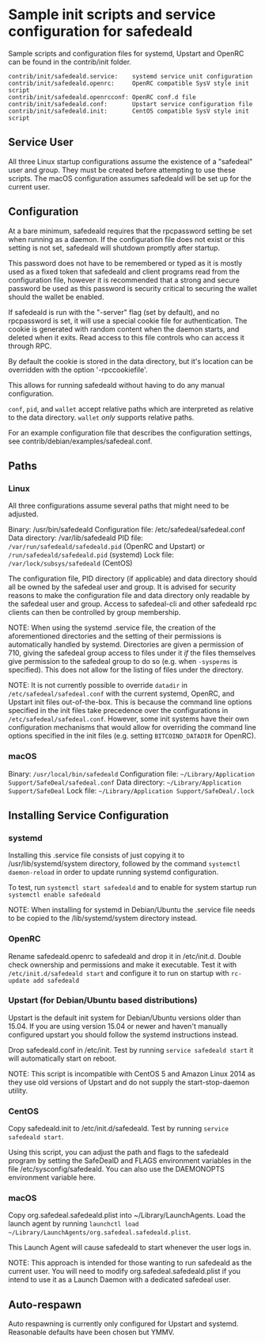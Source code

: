 Sample init scripts and service configuration for safedeald
==========================================================

Sample scripts and configuration files for systemd, Upstart and OpenRC
can be found in the contrib/init folder.

    contrib/init/safedeald.service:    systemd service unit configuration
    contrib/init/safedeald.openrc:     OpenRC compatible SysV style init script
    contrib/init/safedeald.openrcconf: OpenRC conf.d file
    contrib/init/safedeald.conf:       Upstart service configuration file
    contrib/init/safedeald.init:       CentOS compatible SysV style init script

Service User
---------------------------------

All three Linux startup configurations assume the existence of a "safedeal" user
and group.  They must be created before attempting to use these scripts.
The macOS configuration assumes safedeald will be set up for the current user.

Configuration
---------------------------------

At a bare minimum, safedeald requires that the rpcpassword setting be set
when running as a daemon.  If the configuration file does not exist or this
setting is not set, safedeald will shutdown promptly after startup.

This password does not have to be remembered or typed as it is mostly used
as a fixed token that safedeald and client programs read from the configuration
file, however it is recommended that a strong and secure password be used
as this password is security critical to securing the wallet should the
wallet be enabled.

If safedeald is run with the "-server" flag (set by default), and no rpcpassword is set,
it will use a special cookie file for authentication. The cookie is generated with random
content when the daemon starts, and deleted when it exits. Read access to this file
controls who can access it through RPC.

By default the cookie is stored in the data directory, but it's location can be overridden
with the option '-rpccookiefile'.

This allows for running safedeald without having to do any manual configuration.

`conf`, `pid`, and `wallet` accept relative paths which are interpreted as
relative to the data directory. `wallet` *only* supports relative paths.

For an example configuration file that describes the configuration settings,
see contrib/debian/examples/safedeal.conf.

Paths
---------------------------------

### Linux

All three configurations assume several paths that might need to be adjusted.

Binary:              /usr/bin/safedeald
Configuration file:  /etc/safedeal/safedeal.conf
Data directory:      /var/lib/safedeald
PID file:            `/var/run/safedeald/safedeald.pid` (OpenRC and Upstart) or `/run/safedeald/safedeald.pid` (systemd)
Lock file:           `/var/lock/subsys/safedeald` (CentOS)

The configuration file, PID directory (if applicable) and data directory
should all be owned by the safedeal user and group.  It is advised for security
reasons to make the configuration file and data directory only readable by the
safedeal user and group.  Access to safedeal-cli and other safedeald rpc clients
can then be controlled by group membership.

NOTE: When using the systemd .service file, the creation of the aforementioned
directories and the setting of their permissions is automatically handled by
systemd. Directories are given a permission of 710, giving the safedeal group
access to files under it _if_ the files themselves give permission to the
safedeal group to do so (e.g. when `-sysperms` is specified). This does not allow
for the listing of files under the directory.

NOTE: It is not currently possible to override `datadir` in
`/etc/safedeal/safedeal.conf` with the current systemd, OpenRC, and Upstart init
files out-of-the-box. This is because the command line options specified in the
init files take precedence over the configurations in
`/etc/safedeal/safedeal.conf`. However, some init systems have their own
configuration mechanisms that would allow for overriding the command line
options specified in the init files (e.g. setting `BITCOIND_DATADIR` for
OpenRC).

### macOS

Binary:              `/usr/local/bin/safedeald`
Configuration file:  `~/Library/Application Support/SafeDeal/safedeal.conf`
Data directory:      `~/Library/Application Support/SafeDeal`
Lock file:           `~/Library/Application Support/SafeDeal/.lock`

Installing Service Configuration
-----------------------------------

### systemd

Installing this .service file consists of just copying it to
/usr/lib/systemd/system directory, followed by the command
`systemctl daemon-reload` in order to update running systemd configuration.

To test, run `systemctl start safedeald` and to enable for system startup run
`systemctl enable safedeald`

NOTE: When installing for systemd in Debian/Ubuntu the .service file needs to be copied to the /lib/systemd/system directory instead.

### OpenRC

Rename safedeald.openrc to safedeald and drop it in /etc/init.d.  Double
check ownership and permissions and make it executable.  Test it with
`/etc/init.d/safedeald start` and configure it to run on startup with
`rc-update add safedeald`

### Upstart (for Debian/Ubuntu based distributions)

Upstart is the default init system for Debian/Ubuntu versions older than 15.04. If you are using version 15.04 or newer and haven't manually configured upstart you should follow the systemd instructions instead.

Drop safedeald.conf in /etc/init.  Test by running `service safedeald start`
it will automatically start on reboot.

NOTE: This script is incompatible with CentOS 5 and Amazon Linux 2014 as they
use old versions of Upstart and do not supply the start-stop-daemon utility.

### CentOS

Copy safedeald.init to /etc/init.d/safedeald. Test by running `service safedeald start`.

Using this script, you can adjust the path and flags to the safedeald program by
setting the SafeDealD and FLAGS environment variables in the file
/etc/sysconfig/safedeald. You can also use the DAEMONOPTS environment variable here.

### macOS

Copy org.safedeal.safedeald.plist into ~/Library/LaunchAgents. Load the launch agent by
running `launchctl load ~/Library/LaunchAgents/org.safedeal.safedeald.plist`.

This Launch Agent will cause safedeald to start whenever the user logs in.

NOTE: This approach is intended for those wanting to run safedeald as the current user.
You will need to modify org.safedeal.safedeald.plist if you intend to use it as a
Launch Daemon with a dedicated safedeal user.

Auto-respawn
-----------------------------------

Auto respawning is currently only configured for Upstart and systemd.
Reasonable defaults have been chosen but YMMV.
